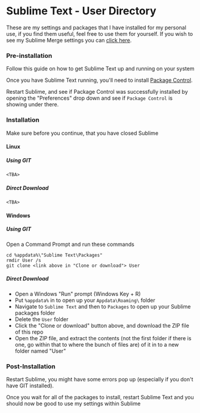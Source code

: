 # Sublime Text - User Directory
These are my settings and packages that I have installed for my personal use, if you find them useful, feel free to use them for yourself. If you wish to see my Sublime Merge settings you can [click here](https://github.com/guitaristtom/sublimemergesettings).

### Pre-installation

Follow this guide on how to get Sublime Text up and running on your system

Once you have Sublime Text running, you'll need to install [Package Control](https://packagecontrol.io/installation).

Restart Sublime, and see if Package Control was successfully installed by opening the "Preferences" drop down and see if `Package Control` is showing under there.

### Installation
Make sure before you continue, that you have closed Sublime

#### Linux
##### Using GIT

    <TBA>

##### Direct Download

    <TBA>


#### Windows
##### Using GIT
Open a Command Prompt and run these commands

    cd %appdata%\"Sublime Text\Packages"
    rmdir User /s
    git clone <link above in "Clone or download"> User

##### Direct Download
  * Open a Windows "Run" prompt (Windows Key + R)
  * Put `%appdata%` in to open up your `Appdata\Roaming\` folder
  * Navigate to `Sublime Text` and then to `Packages` to open up your Sublime packages folder
  * Delete the `User` folder
  * Click the "Clone or download" button above, and download the ZIP file of this repo
  * Open the ZIP file, and extract the contents (not the first folder if there is one, go within that to where the bunch of files are) of it in to a new folder named "User"


### Post-Installation
Restart Sublime, you might have some errors pop up (especially if you don't have GIT installed).

Once you wait for all of the packages to install, restart Sublime Text and you should now be good to use my settings within Sublime
